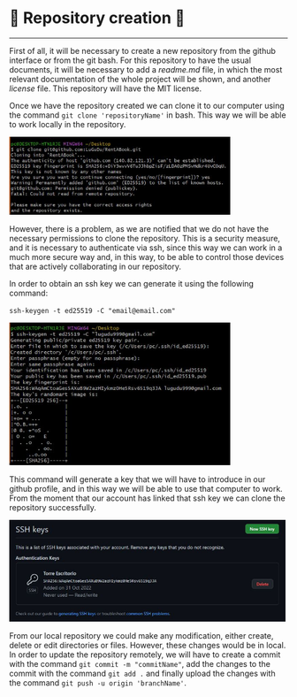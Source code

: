 # 🚀 Repository creation 🚀

---


First of all, it will be necessary to create a new repository from the github interface or from the git bash. For this repository to have the usual documents, it will be necessary to add a *readme.md* file, in which the most relevant documentation of the whole project will be shown, and another *license* file. This repository will have the MIT license. 

Once we have the repository created we can clone it to our computer using the command `git clone 'repositoryName'` in bash. This way we will be able to work locally in the repository.

<img src="https://github.com/LuGuDu/BorrowBooks/blob/LuGuDu-milestone0/docs/resources/milestone0c1.JPG" alt="Git clone without resources" style="width:400px;"/>

However, there is a problem, as we are notified that we do not have the necessary permissions to clone the repository. This is a security measure, and it is necessary to authenticate via ssh, since this way we can work in a much more secure way and, in this way, to be able to control those devices that are actively collaborating in our repository.

In order to obtain an ssh key we can generate it using the following command:

`ssh-keygen -t ed25519 -C "email@email.com"`

<img src="https://github.com/LuGuDu/BorrowBooks/blob/LuGuDu-milestone0/docs/resources/milestone0c2.JPG" alt="ssh keygen" style="width:400px;"/>

This command will generate a key that we will have to introduce in our github profile, and in this way we will be able to use that computer to work. From the moment that our account has linked that ssh key we can clone the repository successfully.

<img src="https://github.com/LuGuDu/BorrowBooks/blob/LuGuDu-milestone0/docs/resources/milestone0c3.JPG" alt="ssh generated" style="width:500px;"/>

From our local repository we could make any modification, either create, delete or edit directories or files. However, these changes would be in local. In order to update the repository remotely, we will have to create a commit with the command `git commit -m "commitName"`, add the changes to the commit with the command `git add .` and finally upload the changes with the command `git push -u origin 'branchName'`.


